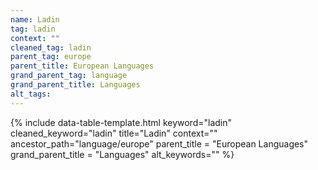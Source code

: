 ```yaml
---
name: Ladin
tag: ladin
context: ""
cleaned_tag: ladin
parent_tag: europe
parent_title: European Languages
grand_parent_tag: language
grand_parent_title: Languages
alt_tags: 
---
```


{% include data-table-template.html 
  keyword="ladin" 
  cleaned_keyword="ladin" 
  title="Ladin"
  context=""
  ancestor_path="language/europe" 
  parent_title = "European Languages"
  grand_parent_title = "Languages"
  alt_keywords=""
%}

